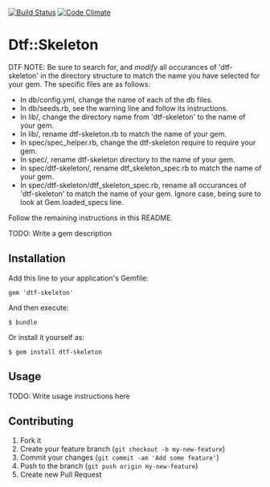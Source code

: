 [![Build Status](https://travis-ci.org/dtf-gems/dtf-skeleton.png?branch=master,stable)](https://travis-ci.org/dtf-gems/dtf-skeleton)
[![Code Climate](https://codeclimate.com/badge.png)](https://codeclimate.com/github/dtf-gems/dtf-skeleton)

# Dtf::Skeleton

DTF NOTE: Be sure to search for, and _modify_ all occurances of 'dtf-skeleton' in the directory structure
          to match the name you have selected for your gem. The specific files are as follows:

- In db/config.yml, change the name of each of the db files.
- In db/seeds.rb, see the warning line and follow its instructions.
- In lib/, change the directory name from 'dtf-skeleton' to the name of your gem.
- In lib/, rename dtf-skeleton.rb to match the name of your gem.
- In spec/spec_helper.rb, change the dtf-skeleton require to require your gem.
- In spec/, rename dtf-skeleton directory to the name of your gem.
- In spec/dtf-skeleton/, rename dtf_skeleton_spec.rb to match the name of your gem.
- In spec/dtf-skeleton/dtf_skeleton_spec.rb, rename all occurances of 'dtf-skeleton'
  to match the name of your gem. Ignore case, being sure to look at Gem.loaded_specs line.


Follow the remaining instructions in this README.


TODO: Write a gem description

## Installation

Add this line to your application's Gemfile:

    gem 'dtf-skeleton'

And then execute:

    $ bundle

Or install it yourself as:

    $ gem install dtf-skeleton

## Usage

TODO: Write usage instructions here

## Contributing

1. Fork it
2. Create your feature branch (`git checkout -b my-new-feature`)
3. Commit your changes (`git commit -am 'Add some feature'`)
4. Push to the branch (`git push origin my-new-feature`)
5. Create new Pull Request
